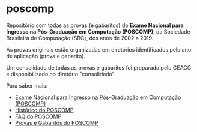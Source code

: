 # poscomp
Repositório com todas as provas (e gabaritos) do **Exame Nacional para Ingresso
na Pós-Graduação em Computação (POSCOMP)**, da Sociedade Brasileira de Computação
(SBC), dos anos de 2002 a 2019.

As provas originais estão organizadas em diretórios identificados pelo ano
de aplicação (prova e gabarito).

Um consolidado de todas as provas e gabaritos foi preparado pelo GEACC e
disponibilizado no diretório "consolidado".

Para saber mais:
* [Exame Nacional para Ingresso na Pós-Graduação em Computação (POSCOMP)](https://www.sbc.org.br/educacao/poscomp)
* [Histórico do POSCOMP](https://www.sbc.org.br/educacao/poscomp/2118-o-historico-do-poscomp)
* [FAQ do POSCOMP](https://www.sbc.org.br/noticias/10-slideshow-noticias/1971-faq-do-poscomp)
* [Provas e Gabaritos do POSCOMP](https://www.sbc.org.br/documentos-da-sbc/category/153-provas-e-gabaritos-do-poscomp)
